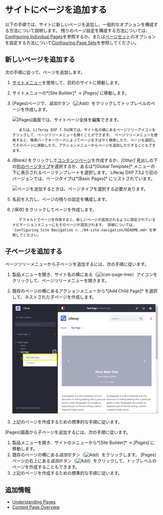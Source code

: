 # サイトにページを追加する

以下の手順では、サイトに新しいページを追加し、一般的なオプションを構成する方法について説明します。 残りのページ設定を構成する方法については、[Configuring Individual Pages](./06-configuring-individual-pages.md)を参照するか、または[ページセット](./understanding-pages.md#page-sets)のオプションを設定する方法について[Configuring Page Sets](./05-configuring-page-sets.md)を参照してください。

## 新しいページを追加する

次の手順に従って、ページを追加します。

1.  [サイトメニュー](../../getting-started/navigating-dxp.md#site-menu)を使用して、目的のサイトに移動します。

2.  サイトメニューの*[Site Builder]* → *[Pages]* に移動します。

3.  [Pages]ページで、*追加*ボタン（![Add](../../images/icon-add.png)）をクリックしてトップレベルのページを作成します。

    ![[Pages]画面では、サイトページ全体を編集できます。](./adding-pages/adding-a-page-to-a-site/images/01.png)

    ``` tip::
       または、Liferay DXP 7.3以降では、サイト名の横にあるページツリーアイコンをクリックして、ページツリーメニューを開くことができます。 ページツリーメニューを使用すると、検索バーでキーワードによってページをすばやく検索したり、ページを選択してそのページに移動したり、アクションメニューからページを追加したりすることもできます。
    ```

4.  *[Blank]* をクリックして[コンテンツページ](./understanding-pages.md#page-types)を作成するか、*[Other]* 見出しの下の[別のページタイプ](./other-page-types.md)を選択するか、あるは*[Global Template]* メニューの下に表示されるページテンプレートを選択します。 Liferay DXP 7.3より前のバージョンでは、ページタイプは*[Basic Pages]* にリストされています。

    ![ページを追加するときは、ページタイプを選択する必要があります。](./adding-pages/adding-a-page-to-a-site/images/04.png)

5.  名前を入力し、ページの残りの設定を構成します。

6.  *[保存]* をクリックしてページを作成します。

    ``` tip::
       デフォルトでページを作成すると、新しいページが追加されるように設定されているナビゲーションメニューにもそのページが追加されます。 詳細については、`Configuring Site Navigation <../04-site-navigation/README.md>`を参照してください。
    ```

## 子ページを追加する

ページツリーメニューから子ページを追加するには、次の手順に従います。

1.  製品メニューを開き、サイト名の横にある（![icon-page-tree](../../images/icon-page-tree.png)）アイコンをクリックして、ページツリーメニューを開きます。

2.  既存のページの横にあるアクションメニューから*[Add Child Page]* を選択して、ネストされた子ページを作成します。

    ![ページツリーメニューを使用して子ページを追加する。](./adding-pages/adding-a-page-to-a-site/images/05.png)

3.  上記のページを作成するための標準的な手順に従います。

[Pages]画面から子ページを追加するには、次の手順に従います。

1.  製品メニューを開き、サイトのメニューから*[Site Builder]* → *[Pages]* に移動します。
2.  既存のページの横にある*追加*ボタン（![Add](../../images/icon-add-app.png)）をクリックします。 [Pages]ページの右上にある*追加*ボタン（![Add](../../images/icon-add.png)）をクリックして、トップレベルのページを作成することもできます。
3.  上記のページを作成するための標準的な手順に従います。

## 追加情報

  - [Understanding Pages](./understanding-pages.md)
  - [Content Page Overview](./content-pages-overview.md)
